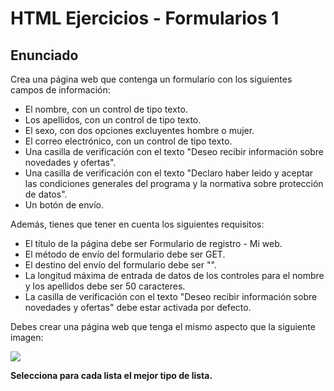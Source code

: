 # HTML Ejercicios - Formularios 1

<h2>Enunciado</h2>

<p>Crea una página web que contenga un formulario con los siguientes campos de información:
</p>
<ul>
  <li>El nombre, con un control de tipo texto.</li>
  <li>Los apellidos, con un control de tipo texto.</li>
  <li>El sexo, con dos opciones excluyentes hombre o mujer.</li>
  <li>El correo electrónico, con un control de tipo texto.</li>
  <li>Una casilla de verificación con el texto "Deseo recibir información sobre novedades y ofertas".</li>
  <li>Una casilla de verificación con el texto "Declaro haber leido y aceptar las condiciones generales del programa y la normativa sobre protección de datos".</li>
  <li>Un botón de envío.</li>
</ul>

<p>Además, tienes que tener en cuenta los siguientes requisitos:</p>
<ul>
  <li>El título de la página debe ser Formulario de registro - Mi web.</li>
  <li>El método de envío del formulario debe ser GET.</li>
  <li>El destino del envío del formulario debe ser "".</li>
  <li>La longitud máxima de entrada de datos de los controles para el nombre y los apellidos debe ser 50 caracteres.</li>
  <li>La casilla de verificación con el texto "Deseo recibir información sobre novedades y ofertas" debe estar activada por defecto.</li>
</ul>

<p>Debes crear una página web que tenga el mismo aspecto que la siguiente imagen:</p>

<img src="http://desarrolloweb.dlsi.ua.es/libros/html-css/img/ejercicios/formularios-1.png">
<p><strong>Selecciona para cada lista el mejor tipo de lista.</strong></p>
